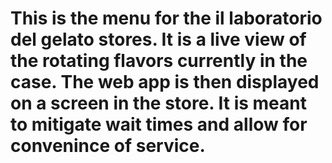 # This is the menu for the il laboratorio del gelato stores. It is a live view of the rotating flavors currently in the case. The web app is then displayed on a screen in the store. It is meant to mitigate wait times and allow for convenince of service.
